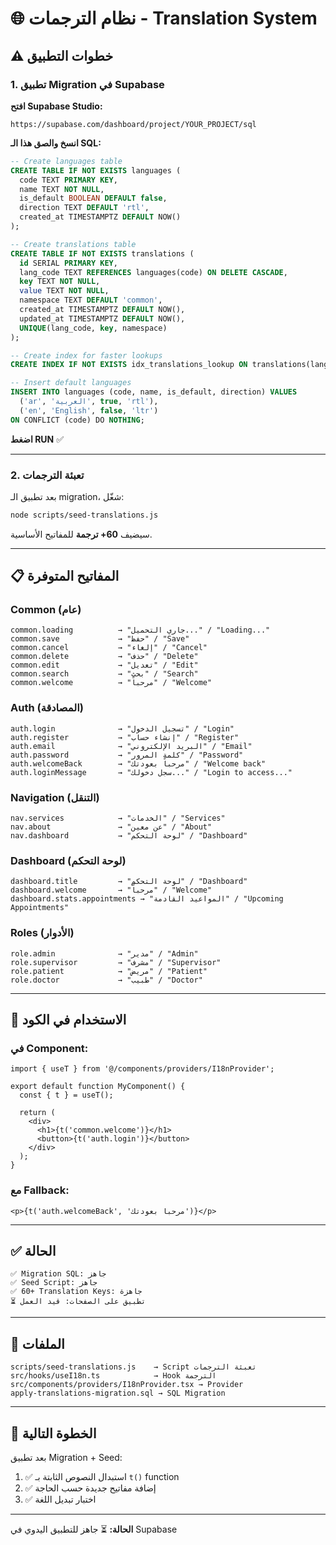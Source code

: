 # 🌐 نظام الترجمات - Translation System

## ⚠️ خطوات التطبيق

### 1. تطبيق Migration في Supabase

**افتح Supabase Studio:**

```
https://supabase.com/dashboard/project/YOUR_PROJECT/sql
```

**انسخ والصق هذا الـ SQL:**

```sql
-- Create languages table
CREATE TABLE IF NOT EXISTS languages (
  code TEXT PRIMARY KEY,
  name TEXT NOT NULL,
  is_default BOOLEAN DEFAULT false,
  direction TEXT DEFAULT 'rtl',
  created_at TIMESTAMPTZ DEFAULT NOW()
);

-- Create translations table
CREATE TABLE IF NOT EXISTS translations (
  id SERIAL PRIMARY KEY,
  lang_code TEXT REFERENCES languages(code) ON DELETE CASCADE,
  key TEXT NOT NULL,
  value TEXT NOT NULL,
  namespace TEXT DEFAULT 'common',
  created_at TIMESTAMPTZ DEFAULT NOW(),
  updated_at TIMESTAMPTZ DEFAULT NOW(),
  UNIQUE(lang_code, key, namespace)
);

-- Create index for faster lookups
CREATE INDEX IF NOT EXISTS idx_translations_lookup ON translations(lang_code, namespace, key);

-- Insert default languages
INSERT INTO languages (code, name, is_default, direction) VALUES
  ('ar', 'العربية', true, 'rtl'),
  ('en', 'English', false, 'ltr')
ON CONFLICT (code) DO NOTHING;
```

**اضغط RUN** ✅

---

### 2. تعبئة الترجمات

بعد تطبيق الـ migration، شغّل:

```bash
node scripts/seed-translations.js
```

سيضيف **60+ ترجمة** للمفاتيح الأساسية.

---

## 📋 المفاتيح المتوفرة

### Common (عام)

```
common.loading          → "جاري التحميل..." / "Loading..."
common.save             → "حفظ" / "Save"
common.cancel           → "إلغاء" / "Cancel"
common.delete           → "حذف" / "Delete"
common.edit             → "تعديل" / "Edit"
common.search           → "بحث" / "Search"
common.welcome          → "مرحباً" / "Welcome"
```

### Auth (المصادقة)

```
auth.login              → "تسجيل الدخول" / "Login"
auth.register           → "إنشاء حساب" / "Register"
auth.email              → "البريد الإلكتروني" / "Email"
auth.password           → "كلمة المرور" / "Password"
auth.welcomeBack        → "مرحباً بعودتك" / "Welcome back"
auth.loginMessage       → "سجل دخولك..." / "Login to access..."
```

### Navigation (التنقل)

```
nav.services            → "الخدمات" / "Services"
nav.about               → "عن معين" / "About"
nav.dashboard           → "لوحة التحكم" / "Dashboard"
```

### Dashboard (لوحة التحكم)

```
dashboard.title         → "لوحة التحكم" / "Dashboard"
dashboard.welcome       → "مرحباً" / "Welcome"
dashboard.stats.appointments → "المواعيد القادمة" / "Upcoming Appointments"
```

### Roles (الأدوار)

```
role.admin              → "مدير" / "Admin"
role.supervisor         → "مشرف" / "Supervisor"
role.patient            → "مريض" / "Patient"
role.doctor             → "طبيب" / "Doctor"
```

---

## 🔧 الاستخدام في الكود

### في Component:

```tsx
import { useT } from '@/components/providers/I18nProvider';

export default function MyComponent() {
  const { t } = useT();

  return (
    <div>
      <h1>{t('common.welcome')}</h1>
      <button>{t('auth.login')}</button>
    </div>
  );
}
```

### مع Fallback:

```tsx
<p>{t('auth.welcomeBack', 'مرحباً بعودتك')}</p>
```

---

## ✅ الحالة

```
✅ Migration SQL: جاهز
✅ Seed Script: جاهز
✅ 60+ Translation Keys: جاهزة
⏳ تطبيق على الصفحات: قيد العمل
```

---

## 📂 الملفات

```
scripts/seed-translations.js    → Script تعبئة الترجمات
src/hooks/useI18n.ts            → Hook الترجمة
src/components/providers/I18nProvider.tsx → Provider
apply-translations-migration.sql → SQL Migration
```

---

## 🚀 الخطوة التالية

بعد تطبيق Migration + Seed:

1. ✅ استبدال النصوص الثابتة بـ `t()` function
2. ✅ إضافة مفاتيح جديدة حسب الحاجة
3. ✅ اختبار تبديل اللغة

---

**الحالة:** ⏳ جاهز للتطبيق اليدوي في Supabase

